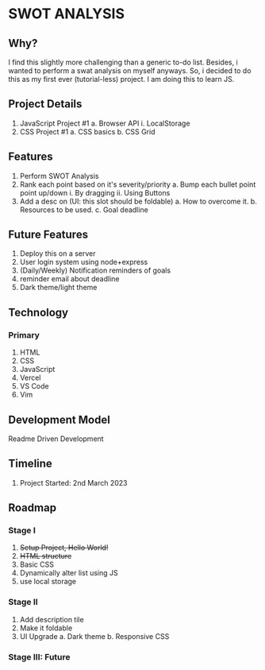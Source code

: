 # SWOT ANALYSIS

## Why?
I find this slightly more challenging than a generic to-do list. Besides, i
wanted to perform a swat analysis on myself anyways. So, i decided to do this
as my first ever (tutorial-less) project. I am doing this to learn JS. 

## Project Details
1. JavaScript Project #1
    a. Browser API
        i. LocalStorage
2. CSS Project #1
    a. CSS basics
    b. CSS Grid

## Features
1. Perform SWOT Analysis
2. Rank each point based on it's severity/priority
    a. Bump each bullet point point up/down 
        i. By dragging
        ii. Using Buttons
3. Add a desc on (UI: this slot should be foldable)
    a. How to overcome it.
    b. Resources to be used.
    c. Goal deadline

## Future Features
1. Deploy this on a server
2. User login system using node+express
3. (Daily/Weekly) Notification reminders of goals
4. reminder email about deadline
5. Dark theme/light theme

## Technology
### Primary
1. HTML
2. CSS
3. JavaScript
4. Vercel
5. VS Code
6. Vim

## Development Model
Readme Driven Development

## Timeline
1. Project Started: 2nd March 2023

## Roadmap
### Stage I
1. ~~Setup Project, Hello World!~~
2. ~~HTML structure~~
3. Basic CSS
4. Dynamically alter list using JS
5. use local storage

### Stage II
1. Add description tile
2. Make it foldable
3. UI Upgrade
    a. Dark theme
    b. Responsive CSS
### Stage III: Future
